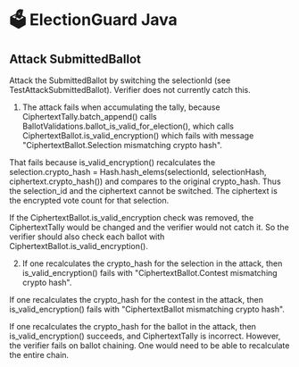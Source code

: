 # 🗳 ElectionGuard Java

## Attack SubmittedBallot

Attack the SubmittedBallot by switching the selectionId (see TestAttackSubmittedBallot). Verifier does not currently 
catch this.

1. The attack fails when accumulating the tally, because CiphertextTally.batch_append() calls 
BallotValidations.ballot_is_valid_for_election(), which calls CiphertextBallot.is_valid_encryption() which
fails with message "CiphertextBallot.Selection mismatching crypto hash". 

That fails because is_valid_encryption() recalculates the selection.crypto_hash = Hash.hash_elems(selectionId, selectionHash, ciphertext.crypto_hash())
and compares to the original crypto_hash. Thus the selection_id and the ciphertext cannot be switched. 
The ciphertext is the encrypted vote count for that selection.

If the CiphertextBallot.is_valid_encryption check was removed, the CiphertextTally would be changed and the verifier
would not catch it. So the verifier should also check each ballot with CiphertextBallot.is_valid_encryption().

2. If one recalculates the crypto_hash for the selection in the attack, then is_valid_encryption() fails with
"CiphertextBallot.Contest mismatching crypto hash".

If one recalculates the crypto_hash for the contest in the attack, then is_valid_encryption() fails with
"CiphertextBallot mismatching crypto hash".

If one recalculates the crypto_hash for the ballot in the attack, then is_valid_encryption() succeeds, and CiphertextTally
is incorrect. However, the verifier fails on ballot chaining. One would need to be able to recalculate the entire chain.